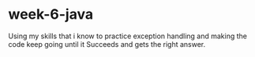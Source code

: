 # week-6-java

Using my skills that i know to practice exception handling and making the code keep going until it Succeeds and gets the right answer.